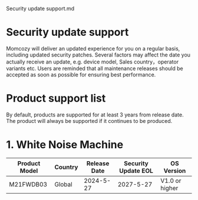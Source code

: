 Security update support.md

# Security update support

Momcozy will deliver an updated experience for you on a regular basis, including updated security patches. Several factors may affect the date you actually receive an update, e.g. device model, Sales country，operator variants etc. Users are reminded that all maintenance releases should be accepted as soon as possible for ensuring best performance.
# Product support list

By default, products are supported for at least 3 years from release date. The product will always be supported if it continues to be produced.
# 1. White Noise Machine

| Product Model | Country | Release Date | Security Update EOL | OS Version |
| ---- | ---- | ---- | ---- | ---- |
| M21FWDB03 | Global | 2024-5-27 | 2027-5-27 | V1.0 or higher |
